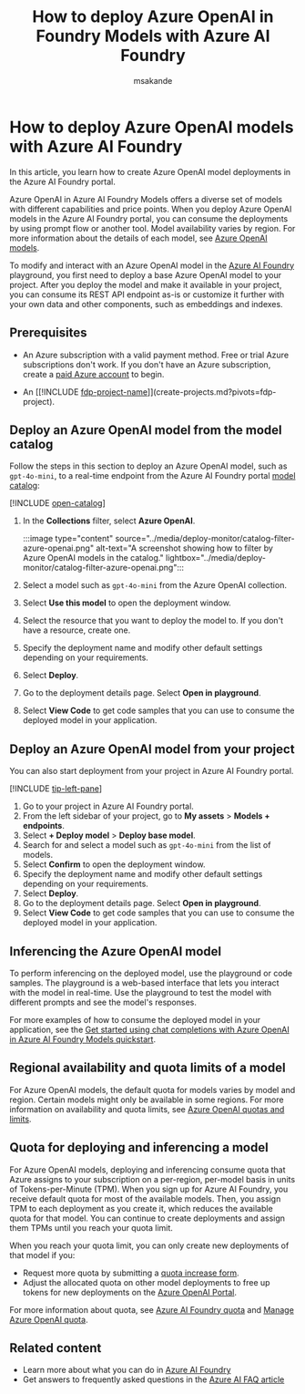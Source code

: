 ﻿---
title: How to deploy Azure OpenAI in Foundry Models with Azure AI Foundry
titleSuffix: Azure AI Foundry
description: Learn how to deploy and use Azure OpenAI models in Azure AI Foundry, including model region availability and quota management.
ms.service: azure-ai-foundry
ms.custom:
  - ignite-2023
  - build-2024
  - ai-learning-hub
  - ignite-2024
ms.topic: how-to
ms.date: 08/26/2025
ms.reviewer: fasantia
ms.author: mopeakande
manager: nitinme
author: msakande
ai-usage: ai-assisted

#CustomerIntent: As a developer or data scientist, I want to deploy and interact with Azure OpenAI in AI Foundry Models using the AI Foundry portal so that I can build, test, and integrate advanced AI capabilities into my applications efficiently and securely.
---

# How to deploy Azure OpenAI models with Azure AI Foundry

In this article, you learn how to create Azure OpenAI model deployments in the Azure AI Foundry portal.

Azure OpenAI in Azure AI Foundry Models offers a diverse set of models with different capabilities and price points. When you deploy Azure OpenAI models in the Azure AI Foundry portal, you can consume the deployments by using prompt flow or another tool. Model availability varies by region. For more information about the details of each model, see [Azure OpenAI models](../openai/concepts/models.md).

To modify and interact with an Azure OpenAI model in the [Azure AI Foundry](https://ai.azure.com/?cid=learnDocs) playground, you first need to deploy a base Azure OpenAI model to your project. After you deploy the model and make it available in your project, you can consume its REST API endpoint as-is or customize it further with your own data and other components, such as embeddings and indexes.  

## Prerequisites

- An Azure subscription with a valid payment method. Free or trial Azure subscriptions don't work. If you don't have an Azure subscription, create a [paid Azure account](https://azure.microsoft.com/pricing/purchase-options/pay-as-you-go) to begin.

- An [[!INCLUDE [fdp-project-name](../includes/fdp-project-name.md)]](create-projects.md?pivots=fdp-project).

## Deploy an Azure OpenAI model from the model catalog

Follow the steps in this section to deploy an Azure OpenAI model, such as `gpt-4o-mini`, to a real-time endpoint from the Azure AI Foundry portal [model catalog](./model-catalog-overview.md):

[!INCLUDE [open-catalog](../includes/open-catalog.md)]

1. In the **Collections** filter, select **Azure OpenAI**.

    :::image type="content" source="../media/deploy-monitor/catalog-filter-azure-openai.png" alt-text="A screenshot showing how to filter by Azure OpenAI models in the catalog." lightbox="../media/deploy-monitor/catalog-filter-azure-openai.png":::

1. Select a model such as `gpt-4o-mini` from the Azure OpenAI collection.
1. Select **Use this model** to open the deployment window.
1. Select the resource that you want to deploy the model to. If you don't have a resource, create one.
1. Specify the deployment name and modify other default settings depending on your requirements.
1. Select **Deploy**.
1. Go to the deployment details page. Select **Open in playground**.
1. Select **View Code** to get code samples that you can use to consume the deployed model in your application.

## Deploy an Azure OpenAI model from your project

You can also start deployment from your project in Azure AI Foundry portal.

[!INCLUDE [tip-left-pane](../includes/tip-left-pane.md)]

1. Go to your project in Azure AI Foundry portal.
1. From the left sidebar of your project, go to **My assets** > **Models + endpoints**.
1. Select **+ Deploy model** > **Deploy base model**.
1. Search for and select a model such as `gpt-4o-mini` from the list of models.
1. Select **Confirm** to open the deployment window.
1. Specify the deployment name and modify other default settings depending on your requirements.
1. Select **Deploy**.
1. Go to the deployment details page. Select **Open in playground**.
1. Select **View Code** to get code samples that you can use to consume the deployed model in your application.

## Inferencing the Azure OpenAI model

To perform inferencing on the deployed model, use the playground or code samples. The playground is a web-based interface that lets you interact with the model in real-time. Use the playground to test the model with different prompts and see the model's responses.

For more examples of how to consume the deployed model in your application, see the [Get started using chat completions with Azure OpenAI in Azure AI Foundry Models quickstart](../openai/chatgpt-quickstart.md).

## Regional availability and quota limits of a model

For Azure OpenAI models, the default quota for models varies by model and region. Certain models might only be available in some regions. For more information on availability and quota limits, see [Azure OpenAI quotas and limits](/azure/ai-foundry/openai/quotas-limits).

## Quota for deploying and inferencing a model

For Azure OpenAI models, deploying and inferencing consume quota that Azure assigns to your subscription on a per-region, per-model basis in units of Tokens-per-Minute (TPM). When you sign up for Azure AI Foundry, you receive default quota for most of the available models. Then, you assign TPM to each deployment as you create it, which reduces the available quota for that model. You can continue to create deployments and assign them TPMs until you reach your quota limit.

When you reach your quota limit, you can only create new deployments of that model if you:

- Request more quota by submitting a [quota increase form](https://customervoice.microsoft.com/Pages/ResponsePage.aspx?id=v4j5cvGGr0GRqy180BHbR4xPXO648sJKt4GoXAed-0pUMFE1Rk9CU084RjA0TUlVSUlMWEQzVkJDNCQlQCN0PWcu).
- Adjust the allocated quota on other model deployments to free up tokens for new deployments on the [Azure OpenAI Portal](https://oai.azure.com/portal).

For more information about quota, see [Azure AI Foundry quota](./quota.md) and [Manage Azure OpenAI quota](../../ai-services/openai/how-to/quota.md?tabs=rest).

## Related content

- Learn more about what you can do in [Azure AI Foundry](../what-is-azure-ai-foundry.md)
- Get answers to frequently asked questions in the [Azure AI FAQ article](../faq.yml)

